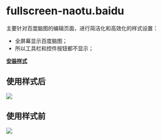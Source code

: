 # fullscreen-naotu.baidu

主要针对百度脑图的编辑页面，进行简洁化和高效化的样式设置：

- 全屏幕显示百度脑图；
- 所以工具栏和控件按钮都不显示；

[**安装样式**](https://userstyles.org/styles/139491)  

## 使用样式后

![](https://userstyles.org/style_screenshots/139491_additional_25111.png)

## 使用样式前

![](https://userstyles.org/style_screenshots/1139491_additional_25110.png)

